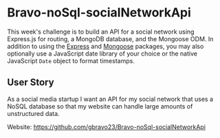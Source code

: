 # Bravo-noSql-socialNetworkApi

This week's challenge is to build an API for a social network using Express.js for routing, a MongoDB database, and the Mongoose ODM. In addition to using the [Express](https://www.npmjs.com/package/express) and [Mongoose](https://www.npmjs.com/package/mongoose) packages, you may also optionally use a JavaScript date library of your choice or the native JavaScript `Date` object to format timestamps.

## User Story

As a social media startup I want an API for my social network that uses a NoSQL database so that my website can handle large amounts of unstructured data.

Website: https://github.com/gbravo23/Bravo-noSql-socialNetworkApi
